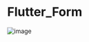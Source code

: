 # Flutter_Form
![image](https://user-images.githubusercontent.com/83114409/152652926-4dcf9c62-e269-4d73-852b-2b32ec632094.png)
